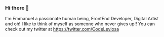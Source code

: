 ### Hi there 👋

I'm Emmanuel a passionate human being, FrontEnd Developer, Digital Artist and oh! I like to think of myself as  someone who never gives up!!
You can check out my twitter at https://twitter.com/CodeLeviosa


<!--
**HelyeFab/HelyeFab** is a ✨ _special_ ✨ repository because its `README.md` (this file) appears on your GitHub profile.

Here are some ideas to get you started:

- 🔭 I’m currently working on ...
- 🌱 I’m currently learning ...
- 👯 I’m looking to collaborate on ...
- 🤔 I’m looking for help with ...
- 💬 Ask me about ...
- 📫 How to reach me: ...
- 😄 Pronouns: ...
- ⚡ Fun fact: ...
-->
